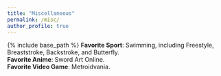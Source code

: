 ```yaml
---
title: "Miscellaneous"
permalink: /misc/
author_profile: true
---
```


{% include base_path %}
<b>Favorite Sport</b>: Swimming, including Freestyle, Breaststroke, Backstroke, and Butterfly.  
<b>Favorite Anime</b>: Sword Art Online.  
<b>Favorite Video Game</b>: Metroidvania.
